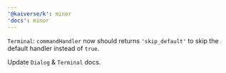 ```yaml
---
'@kaiverse/k': minor
'docs': minor
---
```


`Terminal`: `commandHandler` now should returns `'skip_default'` to skip the default handler instead of `true`.

Update `Dialog` & `Terminal` docs.

